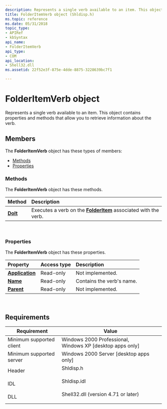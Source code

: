 ```yaml
---
description: Represents a single verb available to an item. This object contains properties and methods that allow you to retrieve information about the verb.
title: FolderItemVerb object (Shldisp.h)
ms.topic: reference
ms.date: 05/31/2018
topic_type: 
- APIRef
- kbSyntax
api_name: 
- FolderItemVerb
api_type: 
- COM
api_location: 
- Shell32.dll
ms.assetid: 22f52e3f-875e-4dde-8875-3228639bc7f1

---
```


# FolderItemVerb object

Represents a single verb available to an item. This object contains properties and methods that allow you to retrieve information about the verb.

## Members

The **FolderItemVerb** object has these types of members:

- [Methods](#methods)
- [Properties](#properties)

### Methods

The **FolderItemVerb** object has these methods.



| Method                              | Description                                                                                  |
|:------------------------------------|:---------------------------------------------------------------------------------------------|
| [**DoIt**](folderitemverb-doit.md) | Executes a verb on the [**FolderItem**](folderitem.md) associated with the verb.<br/> |



 

### Properties

The **FolderItemVerb** object has these properties.



| Property                                                     | Access type          | Description                          |
|:-------------------------------------------------------------|:---------------------|:-------------------------------------|
| [**Application**](folderitemverb-application.md)<br/> | Read-only<br/> | Not implemented.<br/>          |
| [**Name**](folderitemverb-name.md)<br/>               | Read-only<br/> | Contains the verb's name.<br/> |
| [**Parent**](folderitemverb-parent.md)<br/>           | Read-only<br/> | Not implemented.<br/>          |



 

## Requirements



| Requirement | Value |
|-------------------------------------|----------------------------------------------------------------------------------------------------------------|
| Minimum supported client<br/> | Windows 2000 Professional, Windows XP \[desktop apps only\]<br/>                                         |
| Minimum supported server<br/> | Windows 2000 Server \[desktop apps only\]<br/>                                                           |
| Header<br/>                   | <dl> <dt>Shldisp.h</dt> </dl>                           |
| IDL<br/>                      | <dl> <dt>Shldisp.idl</dt> </dl>                         |
| DLL<br/>                      | <dl> <dt>Shell32.dll (version 4.71 or later)</dt> </dl> |



 

 




